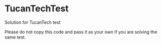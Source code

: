 # TucanTechTest
Solution for TucanTech test

Please do not copy this code and pass it as your own if you are solving the same test.

